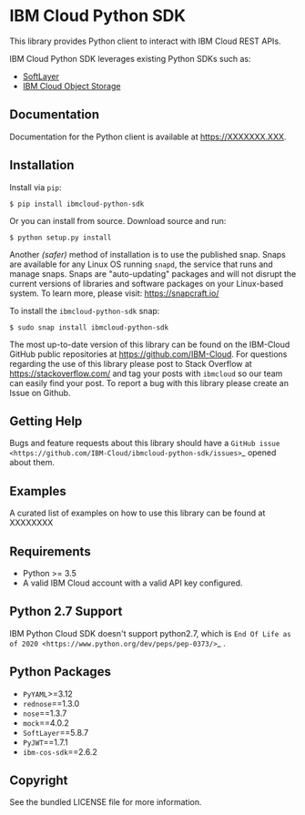 IBM Cloud Python SDK
====================

This library provides Python client to interact with IBM Cloud REST APIs.

IBM Cloud Python SDK leverages existing Python SDKs such as:
  - [SoftLayer](https://github.com/softlayer/softlayer-python)
  - [IBM Cloud Object Storage](https://github.com/IBM/ibm-cos-sdk-python)

Documentation
-------------
Documentation for the Python client is available at https://XXXXXXX.XXX.


Installation
------------
Install via `pip`:

    $ pip install ibmcloud-python-sdk

Or you can install from source. Download source and run:

    $ python setup.py install

Another *(safer)* method of installation is to use the published snap. Snaps are available for any Linux OS running `snapd`, the service that runs and manage snaps. Snaps are "auto-updating" packages and will not disrupt the current versions of libraries and software packages on your Linux-based system. To learn more, please visit: https://snapcraft.io/ 

To install the `ibmcloud-python-sdk` snap:

    $ sudo snap install ibmcloud-python-sdk
	
The most up-to-date version of this library can be found on the IBM-Cloud
GitHub public repositories at https://github.com/IBM-Cloud. For questions regarding the use of this library please post to Stack Overflow at https://stackoverflow.com/ and tag your posts with `ibmcloud` so our team can easily find your post. To report a bug with this library please create an Issue on Github.

Getting Help
------------
Bugs and feature requests about this library should have a `GitHub issue <https://github.com/IBM-Cloud/ibmcloud-python-sdk/issues>`_ opened about them. 

Examples
--------
A curated list of examples on how to use this library can be found at XXXXXXXX

Requirements
-------------------
* Python >= 3.5
* A valid IBM Cloud account with a valid API key configured.

Python 2.7 Support
------------------
IBM Python Cloud SDK doesn't support python2.7, which is `End Of Life as of 2020 <https://www.python.org/dev/peps/pep-0373/>`_ .

Python Packages
---------------
* `PyYAML`>=3.12
* `rednose`==1.3.0
* `nose`==1.3.7
* `mock`==4.0.2
* `SoftLayer`==5.8.7
* `PyJWT`==1.7.1
* `ibm-cos-sdk`==2.6.2

Copyright
---------
See the bundled LICENSE file for more information.
